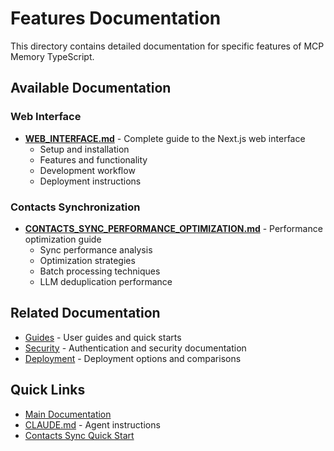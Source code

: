 # Features Documentation

This directory contains detailed documentation for specific features of MCP Memory TypeScript.

## Available Documentation

### Web Interface
- **[WEB_INTERFACE.md](./WEB_INTERFACE.md)** - Complete guide to the Next.js web interface
  - Setup and installation
  - Features and functionality
  - Development workflow
  - Deployment instructions

### Contacts Synchronization
- **[CONTACTS_SYNC_PERFORMANCE_OPTIMIZATION.md](./CONTACTS_SYNC_PERFORMANCE_OPTIMIZATION.md)** - Performance optimization guide
  - Sync performance analysis
  - Optimization strategies
  - Batch processing techniques
  - LLM deduplication performance

## Related Documentation

- [Guides](../guides/) - User guides and quick starts
- [Security](../security/) - Authentication and security documentation
- [Deployment](../deployment/) - Deployment options and comparisons

## Quick Links

- [Main Documentation](../../README.md)
- [CLAUDE.md](../../CLAUDE.md) - Agent instructions
- [Contacts Sync Quick Start](../guides/CONTACTS_SYNC_QUICK_START.md)

